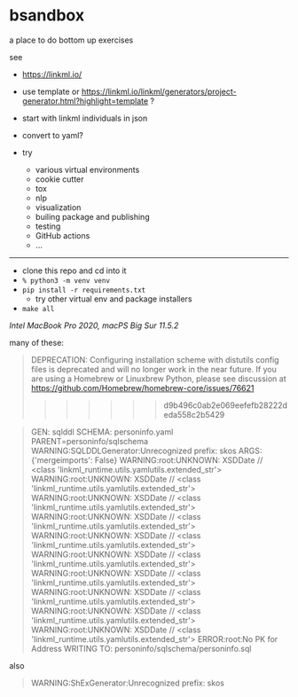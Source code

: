 # bsandbox
a place to do bottom up exercises

see
- https://linkml.io/
- use template or https://linkml.io/linkml/generators/project-generator.html?highlight=template ?

- start with linkml individuals in json
- convert to yaml?

- try
    - various virtual environments
    - cookie cutter
    - tox
    - nlp
    - visualization
    - builing package and publishing
    - testing
    - GitHub actions
    - ...

----

- clone this repo and cd into it
- `% python3 -m venv venv`
- `pip install -r requirements.txt`
    - try other virtual env and package installers
- `make all`

_Intel MacBook Pro 2020, macPS Big Sur 11.5.2_

many of these:
> DEPRECATION: Configuring installation scheme with distutils config files is deprecated and will no longer work in the near future. If you are using a Homebrew or Linuxbrew Python, please see discussion at https://github.com/Homebrew/homebrew-core/issues/76621
>>>>>>> d9b496c0ab2e069eefefb28222deda558c2b5429
    
> GEN: sqlddl
 SCHEMA: personinfo.yaml
 PARENT=personinfo/sqlschema
WARNING:SQLDDLGenerator:Unrecognized prefix: skos
 ARGS: {'mergeimports': False}
WARNING:root:UNKNOWN: XSDDate // <class 'linkml_runtime.utils.yamlutils.extended_str'>
WARNING:root:UNKNOWN: XSDDate // <class 'linkml_runtime.utils.yamlutils.extended_str'>
WARNING:root:UNKNOWN: XSDDate // <class 'linkml_runtime.utils.yamlutils.extended_str'>
WARNING:root:UNKNOWN: XSDDate // <class 'linkml_runtime.utils.yamlutils.extended_str'>
WARNING:root:UNKNOWN: XSDDate // <class 'linkml_runtime.utils.yamlutils.extended_str'>
WARNING:root:UNKNOWN: XSDDate // <class 'linkml_runtime.utils.yamlutils.extended_str'>
WARNING:root:UNKNOWN: XSDDate // <class 'linkml_runtime.utils.yamlutils.extended_str'>
WARNING:root:UNKNOWN: XSDDate // <class 'linkml_runtime.utils.yamlutils.extended_str'>
WARNING:root:UNKNOWN: XSDDate // <class 'linkml_runtime.utils.yamlutils.extended_str'>
WARNING:root:UNKNOWN: XSDDate // <class 'linkml_runtime.utils.yamlutils.extended_str'>
ERROR:root:No PK for Address
  WRITING TO: personinfo/sqlschema/personinfo.sql
  
also
> WARNING:ShExGenerator:Unrecognized prefix: skos
